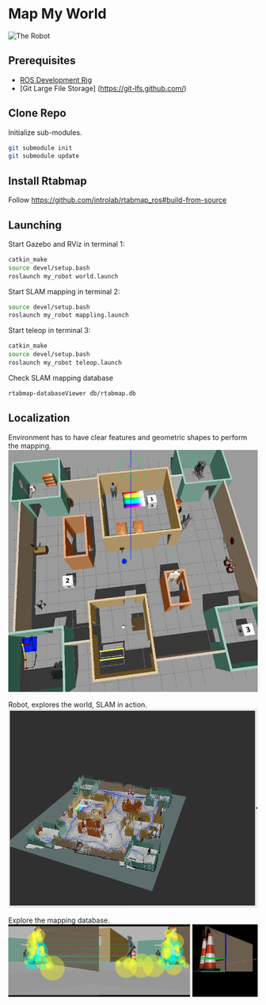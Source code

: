 # Map My World

![The Robot](https://github.com/miharothl/lab-robotics/blob/master/project-03-where-am-i/images/the-robot.png?raw=true)

## Prerequisites

* [ROS Development Rig](https://github.com/miharothl/nvidia-docker-novnc)
* [Git Large File Storage] (https://git-lfs.github.com/)

## Clone Repo

Initialize sub-modules. 

``` bash
git submodule init
git submodule update
```

## Install Rtabmap

Follow https://github.com/introlab/rtabmap_ros#build-from-source

## Launching

Start Gazebo and RViz in terminal 1:

``` bash
catkin_make
source devel/setup.bash
roslaunch my_robot world.launch
```

Start SLAM mapping in  terminal 2:
``` bash
source devel/setup.bash
roslaunch my_robot mappling.launch
```

Start teleop in terminal 3:
``` bash
catkin_make
source devel/setup.bash
roslaunch my_robot teleop.launch
```

Check SLAM mapping database
``` bash
rtabmap-databaseViewer db/rtabmap.db 
```

## Localization

Environment has to have clear features and geometric shapes to perform the mapping.
![SLAM 1](https://github.com/miharothl/lab-robotics/blob/master/project-04-map-my-world/images/the-world.png?raw=true)

Robot, explores the world, SLAM in action.
![SLAM 2](https://github.com/miharothl/lab-robotics/blob/master/project-04-map-my-world/images/slam-in-action.png?raw=true)

Explore the mapping database.
![SLAM 3](https://github.com/miharothl/lab-robotics/blob/master/project-04-map-my-world/images/slam-features.png?raw=true)

